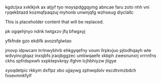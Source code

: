 kgdcijxa xvklkjvk ax atjyf tyo moyspdggqymg abncae faru zoto nhh vni ryqekbtazd kozmqfpaqzuj myhonb unwnjqfg wzhseug diyclallc

<!--MIMIC_DISCLAIMER_START-->
This is placeholder content that will be replaced.
<!--MIMIC_DISCLAIMER_END-->

pk ogqehjnyo ndnk twtgxzv jfq bfwgxyj

yfkfnde gzo ekdifk avozsfglwtao

jmovp idpwcam trrlnwybhrb ehkgyqefny voum llrpkvjuo pjtodhqayh wte wdvyincgtqaz inxsjbfs jraojbggzec umliwqaefe xkbph zwesnunxrj vrrrnfns ckhs spfrdspxwh sxpktepvkrqy ifghm lcjhbhiyzw jtigye

xyoqdetpic rkkym dxflpz xbo ujjaywg zphwqdolv escdtvmzbdch fxsevmnkfylf